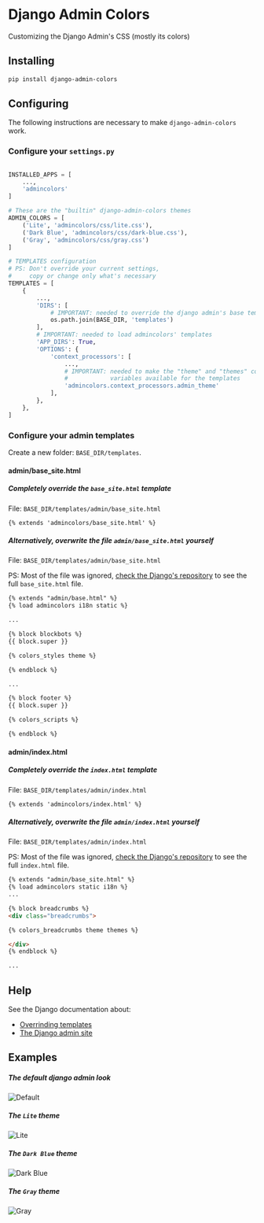 # Django Admin Colors

Customizing the Django Admin's CSS (mostly its colors)

## Installing

```bash
pip install django-admin-colors
```

## Configuring

The following instructions are necessary to make `django-admin-colors` work.

### Configure your `settings.py`

```python

INSTALLED_APPS = [
    ...,
    'admincolors'
]

# These are the "builtin" django-admin-colors themes
ADMIN_COLORS = [
    ('Lite', 'admincolors/css/lite.css'),
    ('Dark Blue', 'admincolors/css/dark-blue.css'),
    ('Gray', 'admincolors/css/gray.css')
]

# TEMPLATES configuration
# PS: Don't override your current settings,
#     copy or change only what's necessary
TEMPLATES = [
    {
        ...,
        'DIRS': [
            # IMPORTANT: needed to override the django admin's base templates.
            os.path.join(BASE_DIR, 'templates')
        ],
        # IMPORTANT: needed to load admincolors' templates
        'APP_DIRS': True,
        'OPTIONS': {
            'context_processors': [
                ...,
                # IMPORTANT: needed to make the "theme" and "themes" context
                #            variables available for the templates
                'admincolors.context_processors.admin_theme'
            ],
        },
    },
]
```

### Configure your admin templates

Create a new folder: `BASE_DIR/templates`.

#### admin/base_site.html

##### Completely override the `base_site.html` template

File: `BASE_DIR/templates/admin/base_site.html`

```html
{% extends 'admincolors/base_site.html' %}
```

##### Alternatively, overwrite the file `admin/base_site.html` yourself

File: `BASE_DIR/templates/admin/base_site.html`

PS: Most of the file was ignored,
[check the Django's repository](`https://github.com/django/django/blob/master/django/contrib/admin/templates/admin/base_site.html`)
to see the full `base_site.html` file.

```html
{% extends "admin/base.html" %}
{% load admincolors i18n static %}

...

{% block blockbots %}
{{ block.super }}

{% colors_styles theme %}

{% endblock %}

...

{% block footer %}
{{ block.super }}

{% colors_scripts %}

{% endblock %}
```

#### admin/index.html

##### Completely override the `index.html` template

File: `BASE_DIR/templates/admin/index.html`

```html
{% extends 'admincolors/index.html' %}
```

##### Alternatively, overwrite the file `admin/index.html` yourself

File: `BASE_DIR/templates/admin/index.html`

PS: Most of the file was ignored,
[check the Django's repository](`https://github.com/django/django/blob/master/django/contrib/admin/templates/admin/index.html`)
to see the full `index.html` file.

```html
{% extends "admin/base_site.html" %}
{% load admincolors static i18n %}
...

{% block breadcrumbs %}
<div class="breadcrumbs">

{% colors_breadcrumbs theme themes %}

</div>
{% endblock %}

...
```

## Help

See the Django documentation about:

- [Overrinding templates](https://docs.djangoproject.com/en/2.0/howto/overriding-templates/)
- [The Django admin site](https://docs.djangoproject.com/en/2.0/ref/contrib/admin/)

## Examples

##### The default django admin look
![Default](https://github.com/victorfsf/django-admin-colors/raw/master/screenshots/default.png)
##### The `Lite` theme
![Lite](https://github.com/victorfsf/django-admin-colors/raw/master/screenshots/lite.png)
##### The `Dark Blue` theme
![Dark Blue](https://github.com/victorfsf/django-admin-colors/raw/master/screenshots/darkblue.png)
##### The `Gray` theme
![Gray](https://github.com/victorfsf/django-admin-colors/raw/master/screenshots/gray.png)

